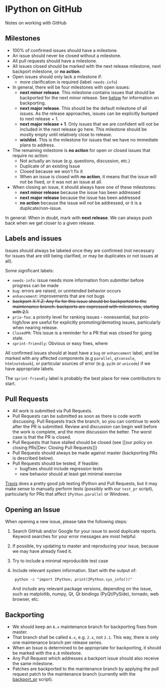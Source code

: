 # IPython on GitHub

Notes on working with GitHub

## Milestones

* 100% of confirmed issues should have a milestone.
* An issue should never be closed without a milestone.
* All pull requests should have a milestone.
* All issues closed should be marked with the next release milestone, next backport milestone, or **no action**.
* Open issues should only lack a milestone if:
    - more clarification is required (label: `needs-info`)
* In general, there will be four milestones with open issues:
    - **next minor release**. This milestone contains issues that should be backported for the next minor release. See [below](#backporting) for information on backporting.
    - **next major release**. This should be the default milestone of all issues.  As the release approaches, issues can be explicitly bumped to next release + 1.
    - **next major release + 1**.  Only issues that we are confident will *not* be included in the next release go here.  This milestone should be mostly empty until relatively close to release.
    - **wishlist**.  This is the milestone for issues that we have no immediate plans to address.
* The remaining milestone is **no action** for open or closed issues that require no action:
    - Not actually an issue (e.g. questions, discussion, etc.)
    - Duplicate of an existing Issue
    - Closed because we won't fix it 
    - When an issue is closed with **no action**, it means that the issue will not be fixed, or it was not an issue at all.
* When closing an issue, it should always have one of these milestones:
    - **next minor release** because the issue has been addressed
    - **next major release** because the issue has been addressed
    - **no action** because the issue *will not* be addressed, or it is a duplicate/non-issue.

In general: When in doubt, mark with **next release**.  We can always push back when we get closer to a given release.


## Labels and issues

Issues should always be labeled once they are confirmed (not necessary for issues that are still being clarified, or may be duplicates or not issues at all).

Some significant labels:

* `needs-info`: issue needs more information from submitter before progress can be made
* `bug`: errors are raised, or unintended behavior occurs
* `enhancement`: improvements that are not bugs
* <del>backport-X.Y.Z: Any fix for this issue should be backported to the maintenance branch.<del> backports are expressed with milestones, starting with 2.1.
* `prio-foo`: a priority level for ranking issues - nonessential, but prio-high/low are useful for explicitly promoting/demoting issues, particularly when nearing release.
* `ClosedPR`: This issue is a reminder for a PR that was closed for going stale.
* `sprint-friendly`: Obvious or easy fixes, where

All confirmed issues should at least have a `bug` or `enhancement` label, and be marked with any affected components (e.g `parallel`, `qtconsole`, `htmlnotebook`), or particular sources of error (e.g. `py3k` or `unicode`) if we have appropriate labels.

The `sprint-friendly` label is probably the best place for new contributors to start.


## Pull Requests

* All work is submitted via Pull Requests.
* Pull Requests can be submitted as soon as there is code worth discussing.  Pull Requests track the branch, so you can continue to work after the PR is submitted.  Review and discussion can begin well before the work is complete, and the more discussion the better.  The worst case is that the PR is closed.
* Pull Requests that have stalled should be closed (see [[our policy on closing PRs|Dev: Closing Pull Requests]])
* Pull Requests should always be made against master (backporting PRs is described below).
* Pull Requests should be tested, if feasible:
    - bugfixes should include regression tests
    - new behavior should at least get minimal exercise

[Travis](http://travis-ci.org/#!/ipython/ipython) does a pretty good job testing IPython and Pull Requests, but it may make sense to manually perform tests (possibly with our `test_pr` script), particularly for PRs that affect `IPython.parallel` or Windows.


## Opening an Issue

When opening a new issue, please take the following steps:

1. Search GitHub and/or Google for your issue to avoid duplicate reports.  Keyword searches for your error messages are most helpful.
2. If possible, try updating to master and reproducing your issue, because we may have already fixed it.
3. Try to include a minimal reproducible test case
4. Include relevant system information.  Start with the output of:

        python -c "import IPython; print(IPython.sys_info())"

   And include any relevant package versions, depending on the issue, such as matplotlib, numpy, Qt, Qt bindings (PyQt/PySide), tornado, web browser, etc.



## Backporting

* We should keep an `A.x` maintenance branch for backporting fixes from master.
* That branch shall be called `A.x`, e.g. `2.x`, not `2.1`. This way, there is only one maintenance branch per release series.
* When an Issue is determined to be appropriate for backporting, it should be marked with the `A.B` milestone.
* Any Pull Request which addresses a backport issue should also receive the same milestone.
* Patches are backported to the maintenance branch by applying the pull request patch to the maintenance branch (currently with the [backport_pr](https://github.com/ipython/ipython/blob/master/tools/backport_pr.py) script).